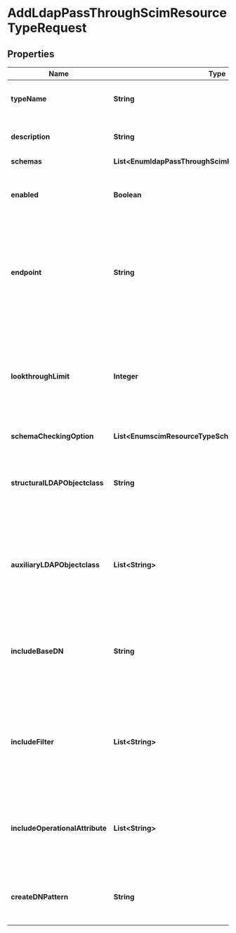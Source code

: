 

# AddLdapPassThroughScimResourceTypeRequest


## Properties

| Name | Type | Description | Notes |
|------------ | ------------- | ------------- | -------------|
|**typeName** | **String** | Name of the new SCIM Resource Type |  |
|**description** | **String** | A description for this SCIM Resource Type |  [optional] |
|**schemas** | **List&lt;EnumldapPassThroughScimResourceTypeSchemaUrn&gt;** |  |  |
|**enabled** | **Boolean** | Indicates whether the SCIM Resource Type is enabled. |  |
|**endpoint** | **String** | The HTTP addressable endpoint of this SCIM Resource Type relative to the &#39;/scim/v2&#39; base URL. Do not include a leading &#39;/&#39;. |  |
|**lookthroughLimit** | **Integer** | The maximum number of resources that the SCIM Resource Type should \&quot;look through\&quot; in the course of processing a search request. |  [optional] |
|**schemaCheckingOption** | **List&lt;EnumscimResourceTypeSchemaCheckingOptionProp&gt;** |  |  [optional] |
|**structuralLDAPObjectclass** | **String** | Specifies the LDAP structural object class that should be exposed by this SCIM Resource Type. |  [optional] |
|**auxiliaryLDAPObjectclass** | **List&lt;String&gt;** | Specifies an auxiliary LDAP object class that should be exposed by this SCIM Resource Type. |  [optional] |
|**includeBaseDN** | **String** | Specifies the base DN of the branch of the LDAP directory that can be accessed by this SCIM Resource Type. |  [optional] |
|**includeFilter** | **List&lt;String&gt;** | The set of LDAP filters that define the LDAP entries that should be included in this SCIM Resource Type. |  [optional] |
|**includeOperationalAttribute** | **List&lt;String&gt;** | Specifies the set of operational LDAP attributes to be provided by this SCIM Resource Type. |  [optional] |
|**createDNPattern** | **String** | Specifies the template to use for the DN when creating new entries. |  [optional] |



